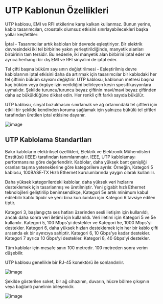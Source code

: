 # UTP Kablonun Özellikleri

UTP kablosu, EMI ve RFI etkilerine karşı kalkan kullanmaz. Bunun yerine, kablo tasarımcıları, crosstalk olumsuz etkisini sınırlayabilecekleri başka yollar keşfettiler:

İptal - Tasarımcılar artık kabloları bir devrede eşleştiriyor. Bir elektrik devresindeki iki tel birbirine yakın yerleştirildiğinde, manyetik alanları birbirinin tam tersidir. Bu nedenle, iki manyetik alan birbirini iptal eder ve ayrıca herhangi bir dış EMI ve RFI sinyalini de iptal eder.

Tel çifti başına büküm sayısının değiştirilmesi - Eşleştirilmiş devre kablolarının iptal etkisini daha da artırmak için tasarımcılar bir kablodaki her tel çiftinin büküm sayısını değiştirir. UTP kablosu, kablonun metresi başına kaç büküm veya örgüye izin verildiğini belirleyen kesin spesifikasyonlara uymalıdır. Şekilde turuncu/turuncu beyaz çiftinin mavi/mavi beyaz çiftinden daha az büküldüğüne dikkat edin. Her renkli çift farklı sayıda bükülür.

UTP kablosu, sinyal bozulmasını sınırlamak ve ağ ortamındaki tel çiftleri için etkili bir şekilde kendinden koruma sağlamak için yalnızca bükülü tel çiftleri tarafından üretilen iptal etkisine dayanır.

![image](https://user-images.githubusercontent.com/70758694/158565680-3b192f54-e600-4bdd-816a-ad543eade688.png)

## UTP Kablolama Standartları

Bakır kabloların elektriksel özellikleri, Elektrik ve Elektronik Mühendisleri Enstitüsü (IEEE) tarafından tanımlanmıştır. IEEE, UTP kablolamayı performansına göre değerlendirir. Kablolar, daha yüksek bant genişliği oranları taşıma yeteneklerine göre kategorilere ayrılır. Örneğin, Kategori 5 kablosu, 100BASE-TX Hızlı Ethernet kurulumlarında yaygın olarak kullanılır.

Daha yüksek kategorilerdeki kablolar, daha yüksek veri hızlarını desteklemek için tasarlanmış ve üretilmiştir. Yeni gigabit hızlı Ethernet teknolojileri geliştirilip benimsendikçe, Kategori 5e artık minimum kabul edilebilir kablo tipidir ve yeni bina kurulumları için Kategori 6 tavsiye edilen tiptir.

Kategori 3, başlangıçta ses hatları üzerinden sesli iletişim için kullanıldı, ancak daha sonra veri iletimi için kullanıldı.
Veri iletimi için Kategori 5 ve 5e kullanılır. Kategori 5, 100 Mbps'yi destekler ve Kategori 5e, 1000 Mbps'yi destekler.
Kategori 6, daha yüksek hızları desteklemek için her bir kablo çifti arasında ek bir ayırıcıya sahiptir. Kategori 6, 10 Gbps'ye kadar destekler.
Kategori 7 ayrıca 10 Gbps'yi destekler.
Kategori 8, 40 Gbps'yi destekler.

Tüm kablolar için mesafe sınırı 100 metredir. 100 metreden sonra verim düşebilir.

UTP kablosu genellikle bir RJ-45 konektörü ile sonlandırılır. 

![image](https://user-images.githubusercontent.com/70758694/158568760-5ba330fa-527d-46f6-976a-fb2d9a14985a.png)

Şekilde gösterilen soket, bir ağ cihazının, duvarın, hücre bölme çıkışının veya bağlantı panelinin bileşenidir. 

![image](https://user-images.githubusercontent.com/70758694/158568947-58a9db93-ac70-4aea-8a7b-f6c142c73182.png)






